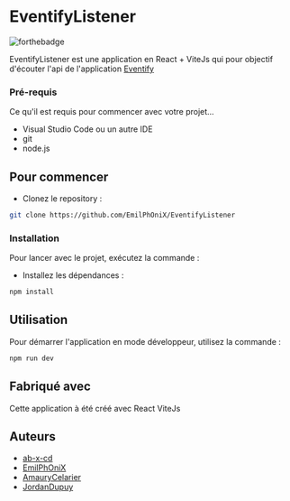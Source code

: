 # EventifyListener

![forthebadge](https://forthebadge.com/images/badges/made-with-react.svg)

EventifyListener est une application en React + ViteJs qui pour objectif d'écouter l'api de l'application [Eventify](https://github.com/EmilPhOniX/Eventify)

### Pré-requis

Ce qu'il est requis pour commencer avec votre projet...

- Visual Studio Code ou un autre IDE
- git
- node.js

## Pour commencer

- Clonez le repository :
```bash
git clone https://github.com/EmilPhOniX/EventifyListener
```

### Installation
Pour lancer avec le projet, exécutez la commande :
- Installez les dépendances : 
```bash
npm install
```

## Utilisation
Pour démarrer l'application en mode développeur, utilisez la commande :
```bash
npm run dev
```

## Fabriqué avec
Cette application à été créé avec React ViteJs

## Auteurs
*  [ab-x-cd](https://github.com/ab-x-cd)
*  [EmilPhOniX](https://github.com/emilphonix)
*  [AmauryCelarier](https://github.com/AmauryCelarier)
*  [JordanDupuy](https://github.com/JordanDupuy)
